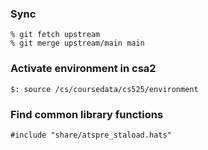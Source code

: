 ### Sync

```
% git fetch upstream
% git merge upstream/main main
```

### Activate environment in csa2

```
$: source /cs/coursedata/cs525/environment
```

### Find common library functions

```
#include "share/atspre_staload.hats"
```